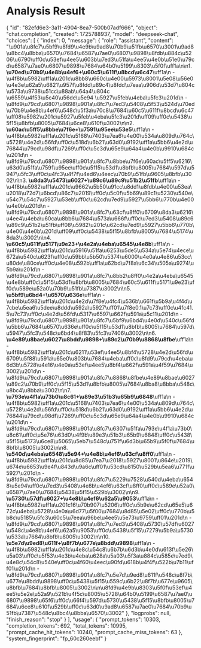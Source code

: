 # Analysis Result

{
    "id": "82efd6e3-3a11-4904-8ea7-500b07adf666",
    "object": "chat.completion",
    "created": 1725788937,
    "model": "deepseek-chat",
    "choices": [
        {
            "index": 0,
            "message": {
                "role": "assistant",
                "content": "\u901a\u8fc7\u5bf9\u8fd9\u4e9b\u9ad8\u70b9\u51fb\u6570\u3001\u9ad8\u8bc4\u8bba\u6570\u7684\u6587\u7ae0\u6807\u9898\u8fdb\u884c\u5206\u6790\uff0c\u53ef\u4ee5\u603b\u7ed3\u51fa\u4ee5\u4e0b\u51e0\u79cd\u6587\u7ae0\u6807\u9898\u7684\u64b0\u5199\u8303\u5f0f\uff1a\n\n1. **\u70ed\u70b9\u4e8b\u4ef6+\u60c5\u611f\u8bcd\u6c47**\uff1a\n   - \u4f8b\u5982\uff1a\u201c\u8bb8\u660c\u4e00\u5973\u8001\u5e08\u56e0\u4e3e\u62a5\u6821\u957f\u8fdd\u89c4\u8fdd\u7eaa\u906d\u53d7\u804c\u573a\u9738\u51cc\u88ab\u64a4\u804c \u6559\u4f53\u5c40\u56de\u5e94 \u5927\u5feb\u4eba\u5fc3\u201d\n   - \u8fd9\u79cd\u6807\u9898\u901a\u8fc7\u7ed3\u5408\u5f53\u524d\u70ed\u70b9\u4e8b\u4ef6\u548c\u5f3a\u70c8\u7684\u60c5\u611f\u8bcd\u6c47\uff08\u5982\u201c\u5927\u5feb\u4eba\u5fc3\u201d\uff09\uff0c\u5438\u5f15\u8bfb\u8005\u7684\u6ce8\u610f\u3002\n\n2. **\u60ac\u5ff5\u8bbe\u7f6e+\u7591\u95ee\u53e5**\uff1a\n   - \u4f8b\u5982\uff1a\u201c\u5168\u7403\u7ea6\u4e00\u534a\u809d\u764c\u5728\u4e2d\u56fd\uff0c\u518d\u6b21\u63d0\u9192\uff1a\u5bb6\u4e2d\u76844\u79cd\u98df\u7269\uff0c\u5c3d\u65e9\u64a4\u4e0b\u9910\u684c\u201d\n   - \u8fd9\u79cd\u6807\u9898\u901a\u8fc7\u8bbe\u7f6e\u60ac\u5ff5\u6216\u63d0\u51fa\u7591\u95ee\uff0c\u5f15\u53d1\u8bfb\u8005\u7684\u597d\u5947\u5fc3\uff0c\u4fc3\u4f7f\u4ed6\u4eec\u70b9\u51fb\u9605\u8bfb\u3002\n\n3. **\u8da3\u5473\u6027+\u89c6\u89c9\u51b2\u51fb**\uff1a\n   - \u4f8b\u5982\uff1a\u201c\u9662\u5b50\u91cc\u8dd1\u8fdb\u4e00\u53ea\u2018\u72d7\u6bcd\u86c7\u2019\uff0c\u5c0f\u5b69\u89c1\u5230\u540e\u54c7\u54c7\u5927\u53eb\uff0c\u62cd\u7ed9\u5927\u5bb6\u770b\u4e00\u4e0b\u201d\n   - \u8fd9\u79cd\u6807\u9898\u901a\u8fc7\u63cf\u8ff0\u6709\u8da3\u6216\u4ee4\u4eba\u60ca\u8bb6\u7684\u573a\u666f\uff0c\u7ed3\u5408\u89c6\u89c9\u51b2\u51fb\uff08\u5982\u201c\u62cd\u7ed9\u5927\u5bb6\u770b\u4e00\u4e0b\u201d\uff09\uff0c\u5438\u5f15\u8bfb\u8005\u7684\u5174\u8da3\u3002\n\n4. **\u60c5\u611f\u5171\u9e23+\u4e2a\u4eba\u6545\u4e8b**\uff1a\n   - \u4f8b\u5982\uff1a\u201c\u5916\u51fa\u6253\u5de5\u534a\u5e74\u4ece\u672a\u540c\u623f\uff0c\u59bb\u5b50\u5374\u6000\u4e0a\u4e86\u53cc\u80de\u80ce\uff0c\u4e08\u592b\uff1a\u62bd\u7f8a\u6c34\u505a\u9274\u5b9a\u201d\n   - \u8fd9\u79cd\u6807\u9898\u901a\u8fc7\u8bb2\u8ff0\u4e2a\u4eba\u6545\u4e8b\uff0c\u5f15\u53d1\u8bfb\u8005\u7684\u60c5\u611f\u5171\u9e23\uff0c\u589e\u52a0\u70b9\u51fb\u7387\u3002\n\n5. **\u5bf9\u6bd4+\u6570\u636e**\uff1a\n   - \u4f8b\u5982\uff1a\u201c\u4e2d\u7f8e\u4fc4\u536b\u661f\u5b9a\u4f4d\u7cbe\u5ea6\u5dee\u8ddd\u592a\u5927\uff01\u7f8e0.1\u7c73\uff0c\u4fc41.5\u7c73\uff0c\u4e2d\u56fd\u5317\u6597\u662f\u591a\u5c11\u201d\n   - \u8fd9\u79cd\u6807\u9898\u901a\u8fc7\u5bf9\u6bd4\u4e0d\u540c\u56fd\u5bb6\u7684\u6570\u636e\uff0c\u5f15\u53d1\u8bfb\u8005\u7684\u597d\u5947\u5fc3\u548c\u6bd4\u8f83\u5fc3\u7406\u3002\n\n6. **\u4e89\u8bae\u6027\u8bdd\u9898+\u89c2\u70b9\u8868\u8fbe**\uff1a\n   - \u4f8b\u5982\uff1a\u201c\u6211\u53ef\u4ee5\u8bf4\u5728\u4e2d\u56fd\u6709\u5f88\u591a\u65e0\u803b\u7684\u4eba\uff0c\u8fd9\u79cd\u4eba\u6d3b\u5728\u4e16\u4e0a\u53ef\u4ee5\u8bf4\u662f\u591a\u4f59\u7684\u3002\u201d\n   - \u8fd9\u79cd\u6807\u9898\u901a\u8fc7\u8868\u8fbe\u4e89\u8bae\u6027\u89c2\u70b9\uff0c\u5f15\u53d1\u8bfb\u8005\u7684\u8ba8\u8bba\u548c\u8bc4\u8bba\u3002\n\n7. **\u793e\u4f1a\u73b0\u8c61+\u89e3\u51b3\u65b9\u6848**\uff1a\n   - \u4f8b\u5982\uff1a\u201c\u5168\u7403\u7ea6\u4e00\u534a\u809d\u764c\u5728\u4e2d\u56fd\uff0c\u518d\u6b21\u63d0\u9192\uff1a\u5bb6\u4e2d\u76844\u79cd\u98df\u7269\uff0c\u5c3d\u65e9\u64a4\u4e0b\u9910\u684c\u201d\n   - \u8fd9\u79cd\u6807\u9898\u901a\u8fc7\u6307\u51fa\u793e\u4f1a\u73b0\u8c61\uff0c\u5e76\u63d0\u4f9b\u89e3\u51b3\u65b9\u6848\uff0c\u5438\u5f15\u5173\u6ce8\u5065\u5eb7\u548c\u751f\u6d3b\u65b9\u5f0f\u7684\u8bfb\u8005\u3002\n\n8. **\u540d\u4eba\u6548\u5e94+\u4e8b\u4ef6\u63cf\u8ff0**\uff1a\n   - \u4f8b\u5982\uff1a\u201c\u8d85\u7ea7\u2018\u5927\u8001\u864e\u2019\u674e\u6653\u9e4f\u843d\u9a6c\uff01\u53cd\u8150\u529b\u5ea6\u771f\u5927\u201d\n   - \u8fd9\u79cd\u6807\u9898\u901a\u8fc7\u5229\u7528\u540d\u4eba\u6548\u5e94\uff0c\u7ed3\u5408\u4e8b\u4ef6\u63cf\u8ff0\uff0c\u589e\u52a0\u6587\u7ae0\u7684\u5438\u5f15\u529b\u3002\n\n9. **\u5730\u57df\u6027+\u4e8b\u4ef6\u62a5\u9053**\uff1a\n   - \u4f8b\u5982\uff1a\u201c16\u70b907\u5206\uff0c\u5b9e\u62cd\u65e5\u672c\u4eba\u5728\u4e0a\u6d77\u5f00\u7684\u8d85\u5e02\uff0c\u770b\u5b8c\u5185\u5fc3\u60c5\u7eea\u96be\u4ee5\u5e73\u9759\uff01\u201d\n   - \u8fd9\u79cd\u6807\u9898\u901a\u8fc7\u7ed3\u5408\u5730\u57df\u6027\u548c\u4e8b\u4ef6\u62a5\u9053\uff0c\u5438\u5f15\u7279\u5b9a\u5730\u533a\u7684\u8bfb\u8005\u3002\n\n10. **\u5e7d\u9ed8\u611f+\u8f7b\u677e\u8bdd\u9898**\uff1a\n    - \u4f8b\u5982\uff1a\u201c\u4e8c\u54c8\u6b7b\u6d3b\u4e0d\u613f\u5e26\u5a03\uff0c\u5f53\u4e3b\u4eba\u628a\u5a03\u5f3a\u884c\u585e\u7ed9\u4e8c\u54c8\u540e\uff0c\u4f60\u4eec\u90fd\u618b\u4f4f\u522b\u7b11\uff01\u201d\n    - \u8fd9\u79cd\u6807\u9898\u901a\u8fc7\u5e7d\u9ed8\u611f\u548c\u8f7b\u677e\u8bdd\u9898\uff0c\u5438\u5f15\u559c\u6b22\u8f7b\u677e\u9605\u8bfb\u7684\u8bfb\u8005\u3002\n\n\u8fd9\u4e9b\u8303\u5f0f\u53ef\u4ee5\u5e2e\u52a9\u521b\u4f5c\u8005\u5728\u64b0\u5199\u6587\u7ae0\u6807\u9898\u65f6\uff0c\u66f4\u597d\u5730\u5438\u5f15\u8bfb\u8005\u7684\u6ce8\u610f\u529b\uff0c\u63d0\u9ad8\u6587\u7ae0\u7684\u70b9\u51fb\u7387\u548c\u8bc4\u8bba\u6570\u3002"
            },
            "logprobs": null,
            "finish_reason": "stop"
        }
    ],
    "usage": {
        "prompt_tokens": 10303,
        "completion_tokens": 692,
        "total_tokens": 10995,
        "prompt_cache_hit_tokens": 10240,
        "prompt_cache_miss_tokens": 63
    },
    "system_fingerprint": "fp_60c260eebf"
}